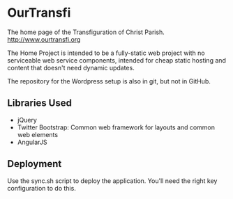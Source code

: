 # OurTransfi

The home page of the Transfiguration of Christ Parish.
http://www.ourtransfi.org

The Home Project is intended to be a fully-static web project with no
serviceable web service components, intended for cheap static hosting and
content that doesn't need dynamic updates.

The repository for the Wordpress setup is also in git, but not in GitHub.

## Libraries Used

- jQuery
- Twitter Bootstrap: Common web framework for layouts and common web elements
- AngularJS

## Deployment

Use the sync.sh script to deploy the application. You'll need the right key configuration to do this.
